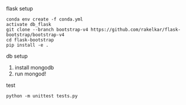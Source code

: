 flask setup
```
conda env create -f conda.yml
activate db_flask
git clone --branch bootstrap-v4 https://github.com/rakelkar/flask-bootstrap/bootstrap-v4
cd flask-bootstrap
pip install -e .
```

db setup
1. install mongodb
2. run mongod!


test
```
python -m unittest tests.py
```